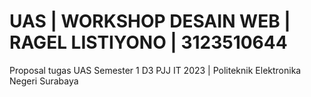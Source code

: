 # UAS | WORKSHOP DESAIN WEB | RAGEL LISTIYONO | 3123510644
Proposal tugas UAS Semester 1 D3 PJJ IT 2023 | Politeknik Elektronika Negeri Surabaya
